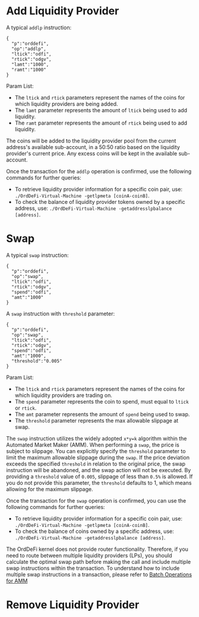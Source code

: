 # Add Liquidity Provider

A typical `addlp` instruction:

```
{
  "p":"orddefi",
  "op":"addlp",
  "ltick":"odfi",
  "rtick":"odgv",
  "lamt":"1000",
  "ramt":"1000"
}
```

Param List:

* The `ltick` and `rtick` parameters represent the names of the coins for which liquidity providers are being added.
* The `lamt` parameter represents the amount of `ltick` being used to add liquidity.
* The `ramt` parameter represents the amount of `rtick` being used to add liquidity.

The coins will be added to the liquidity provider pool from the current address's available sub-account, in a 50:50 ratio based on the liquidity provider's current price. Any excess coins will be kept in the available sub-account.

Once the transaction for the `addlp` operation is confirmed, use the following commands for further queries:  

* To retrieve liquidity provider information for a specific coin pair, use: `./OrdDeFi-Virtual-Machine -getlpmeta [coinA-coinB]`.
* To check the balance of liquidity provider tokens owned by a specific address, use: `./OrdDeFi-Virtual-Machine -getaddresslpbalance [address]`.


# Swap

A typical `swap` instruction:

```
{
  "p":"orddefi",
  "op":"swap",
  "ltick":"odfi",
  "rtick":"odgv",
  "spend":"odfi",
  "amt":"1000"
}
```

A `swap` instruction with `threshold` parameter:

```
{
  "p":"orddefi",
  "op":"swap",
  "ltick":"odfi",
  "rtick":"odgv",
  "spend":"odfi",
  "amt":"1000",
  "threshold":"0.005"
}
```

Param List:

* The `ltick` and `rtick` parameters represent the names of the coins for which liquidity providers are trading on.
* The `spend` parameter represents the coin to spend, must equal to `ltick` or `rtick`.
* The `amt` parameter represents the amount of `spend` being used to swap.
* The `threshold` parameter represents the max allowable slippage at swap.

The `swap` instruction utilizes the widely adopted `x*y=k` algorithm within the Automated Market Maker (AMM).
When performing a `swap`, the price is subject to slippage. You can explicitly specify the `threshold` parameter to limit the maximum allowable slippage during the `swap`. If the price deviation exceeds the specified `threshold` in relation to the original price, the swap instruction will be abandoned, and the swap action will not be executed. By providing a `threshold` value of `0.005`, slippage of less than `0.5%` is allowed. If you do not provide this parameter, the `threshold` defaults to 1, which means allowing for the maximum slippage.

Once the transaction for the `swap` operation is confirmed, you can use the following commands for further queries:  

* To retrieve liquidity provider information for a specific coin pair, use: `./OrdDeFi-Virtual-Machine -getlpmeta [coinA-coinB]`.
* To check the balance of coins owned by a specific address, use: `./OrdDeFi-Virtual-Machine -getaddresslpbalance [address]`.

The OrdDeFi kernel does not provide router functionality. Therefore, if you need to route between multiple liquidity providers (LPs), you should calculate the optimal swap path before making the call and include multiple swap instructions within the transaction. To understand how to include multiple swap instructions in a transaction, please refer to [Batch Operations for AMM](https://github.com/OrdDefi/OrdDefi-Virtual-Machine/blob/main/docs/4.1.OperationCompiler.md#batch-operations-for-amm)


# Remove Liquidity Provider

